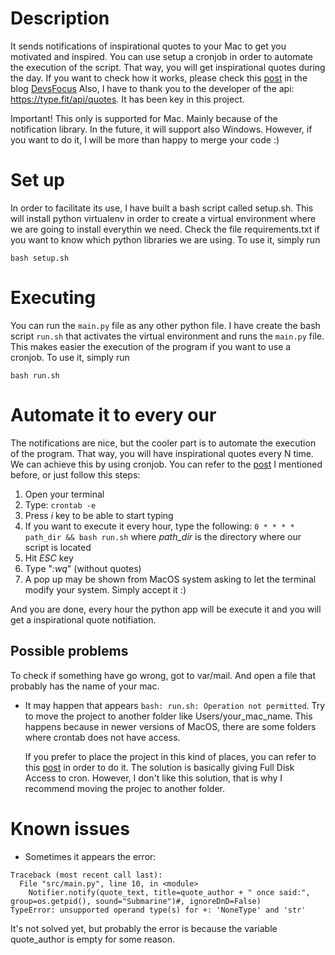 # Description
It sends notifications of inspirational quotes to your Mac to get you motivated and inspired. You can use setup a cronjob in order to automate the execution of the script. That way, you will get inspirational quotes during the day.
If you want to check how it works, please check this [post](https://www.devsfocus.com/post/inspirational-quotes-notifications-in-macos) in the blog [DevsFocus](https://www.devsfocus.com/)
Also, I have to thank you to the developer of the api: https://type.fit/api/quotes. It has been key in this project.

Important! This only is supported for Mac. Mainly because of the notification library. In the future, it will support also Windows. However, if you want to do it, I will be more than happy to merge your code :)

# Set up
In order to facilitate its use, I have built a bash script called setup.sh. This will install python virtualenv in order to create a virtual environment where we are going to install everythin we need. Check the file requirements.txt if you want to know which python libraries we are using.
To use it, simply run

`bash setup.sh`

# Executing
You can run the `main.py` file as any other python file. I have create the bash script `run.sh` that activates the virtual environment and runs the `main.py` file. This makes easier the execution of the program if you want to use a cronjob.
To use it, simply run

`bash run.sh`

# Automate it to every our
The notifications are nice, but the cooler part is to automate the execution of the program. That way, you will have inspirational quotes every N time.
We can achieve this by using cronjob. You can refer to the [post](https://www.devsfocus.com/post/inspirational-quotes-notifications-in-macos) I mentioned before, or just follow this steps:
1. Open your terminal
2. Type: `crontab -e`
3. Press *i* key to be able to start typing
4. If you want to execute it every hour, type the following: 
`0 * * * * path_dir && bash run.sh`
  where *path_dir* is the directory where our script is located
5. Hit *ESC* key
6. Type "*:wq*" (without quotes)
7. A pop up may be shown from MacOS system asking to let the terminal modify your system. Simply accept it :)

And you are done, every hour the python app will be execute it and you will get a inspirational quote notifiation.

## Possible problems
To check if something have go wrong, got to var/mail. And open a file that probably has the name of your mac.
- It may happen that appears `bash: run.sh: Operation not permitted`. Try to move the project to another folder like Users/your_mac_name. This happens because in newer versions of MacOS, there are some folders where crontab does not have access. 
  
  If you prefer to place the project in this kind of places, you can refer to this [post](https://blog.bejarano.io/fixing-cron-jobs-in-mojave/) in order to do it. The solution is basically giving Full Disk Access to cron. However, I don't like this solution, that is why I recommend moving the projec to another folder.

# Known issues
- Sometimes it appears the error: 
```
Traceback (most recent call last):
  File "src/main.py", line 10, in <module>
    Notifier.notify(quote_text, title=quote_author + " once said:", group=os.getpid(), sound="Submarine")#, ignoreDnD=False)
TypeError: unsupported operand type(s) for +: 'NoneType' and 'str'
```
It's not solved yet, but probably the error is because the variable quote_author is empty for some reason.
